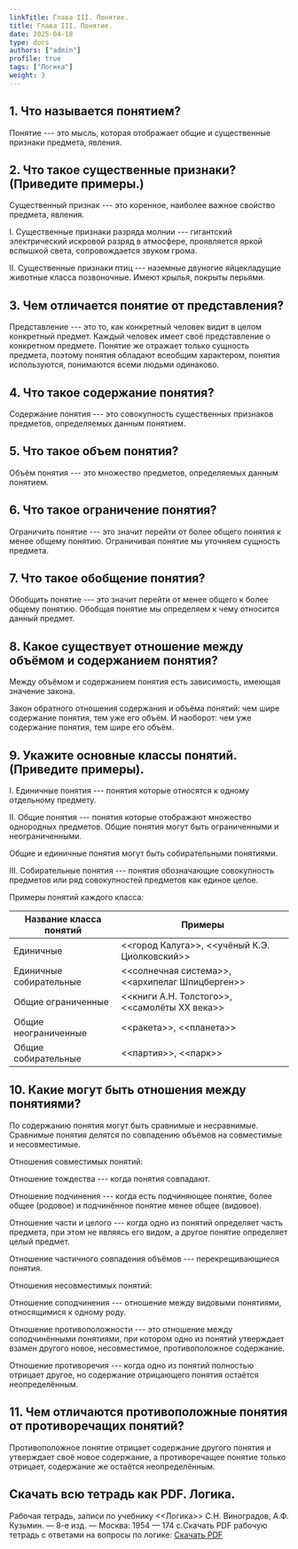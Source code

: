 ```yaml
---
linkTitle: Глава III. Понятие.
title: Глава III. Понятие.
date: 2025-04-18
type: docs
authors: ["admin"]
profile: true
tags: ["Логика"]
weight: 3
---
```


## 1. Что называется понятием?

Понятие --- это мысль, которая отображает общие и существенные признаки предмета, явления.

## 2. Что такое существенные признаки? (Приведите примеры.)

Существенный признак --- это коренное, наиболее важное свойство предмета, явления.

I. Существенные признаки разряда молнии --- гигантский электрический искровой разряд в атмосфере, проявляется яркой вспышкой света, сопровождается звуком грома.

II. Существенные признаки птиц --- наземные двуногие яйцекладущие животные класса позвоночные. Имеют крылья, покрыты перьями.

## 3. Чем отличается понятие от представления?

Представление --- это то, как конкретный человек видит в целом конкретный предмет. Каждый человек имеет своё представление о конкретном предмете. Понятие же отражает только сущность предмета, поэтому понятия обладают всеобщим характером, понятия используются, понимаются всеми людьми одинаково.

## 4. Что такое содержание понятия?

Содержание понятия --- это совокупность существенных признаков предметов, определяемых данным понятием.

## 5. Что такое объем понятия?

Объём понятия --- это множество предметов, определяемых данным понятием.

## 6. Что такое ограничение понятия?

Ограничить понятие --- это значит перейти от более общего понятия к менее общему понятию. Ограничивая понятие мы уточняем сущность предмета.

## 7. Что такое обобщение понятия?

Обобщить понятие --- это значит перейти от менее общего к более общему понятию. Обобщая понятие мы определяем к чему относится данный предмет.

## 8. Какое существует отношение между объёмом и содержанием понятия?

Между объёмом и содержанием понятия есть зависимость, имеющая значение закона.

Закон обратного отношения содержания и объёма понятий: чем шире содержание понятия, тем уже его объём. И наоборот: чем уже содержание понятия, тем шире его объём.

## 9. Укажите основные классы понятий. (Приведите примеры).

I. Единичные понятия --- понятия которые относятся к одному отдельному предмету.

II. Общие понятия --- понятия которые отображают множество однородных предметов. Общие понятия могут быть ограниченными и неограниченными.

Общие и единичные понятия могут быть собирательными понятиями.

III. Собирательные понятия --- понятия обозначающие совокупность предметов или ряд совокупностей предметов как единое целое.

Примеры понятий каждого класса:

| **Название класса понятий** | **Примеры**                                      |
|-----------------------------|--------------------------------------------------|
| Единичные                   | <<город Калуга>>, <<учёный К.Э. Циолковский>>    |
| Единичные собирательные     | <<солнечная система>>,  <<архипелаг Шпицберген>> |
| Общие ограниченные          | <<книги А.Н. Толстого>>, <<самолёты XX века>>    |
| Общие неограниченные        | <<ракета>>, <<планета>>                          |
| Общие собирательные         | <<партия>>, <<парк>>                             |


## 10. Какие могут быть отношения между понятиями?

По содержанию понятия могут быть сравнимые и несравнимые. Сравнимые понятия делятся по совпадению объёмов на совместимые и несовместимые.

Отношения совместимых понятий:

Отношение тождества --- когда понятия совпадают.

Отношение подчинения --- когда есть подчиняющее понятие, более общее (родовое) и подчинённое понятие менее общее (видовое).

Отношение части и целого --- когда одно из понятий определяет часть предмета, при этом не являясь его видом, а другое понятие определяет целый предмет.

Отношение частичного совпадения объёмов --- перекрещивающиеся понятия.

Отношения несовместимых понятий:

Отношение соподчинения --- отношение между видовыми понятиями, относящимися к одному роду.

Отношение противоположности --- это отношение между соподчинёнными понятиями, при котором одно из понятий утверждает взамен другого новое, несовместимое, противоположное содержание.

Отношение противоречия --- когда одно из понятий полностью отрицает другое, но содержание отрицающего понятия остаётся неопределённым. 

## 11. Чем отличаются противоположные понятия от противоречащих понятий?

Противоположное понятие отрицает содержание другого понятия и утверждает своё новое содержание, а противоречащее понятие только отрицает, содержание же остаётся неопределённым.

## Скачать всю тетрадь как PDF. Логика.

Рабочая тетрадь, записи по учебнику <<Логика>> С.Н. Виноградов, А.Ф. Кузьмин. — 8-е изд. — Москва: 1954 — 174 c.Скачать PDF рабочую тетрадь с ответами на вопросы по логике: [Скачать PDF](https://temavladin.github.io/uploads/Logika-Vladin-2024.pdf)
